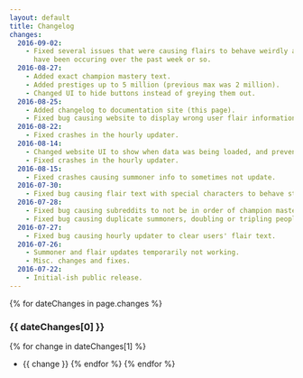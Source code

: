 ```yaml
---
layout: default
title: Changelog
changes:
  2016-09-02:
    - Fixed several issues that were causing flairs to behave weirdly and/or not automatically update. Issues
      have been occuring over the past week or so.
  2016-08-27:
    - Added exact champion mastery text.
    - Added prestiges up to 5 million (previous max was 2 million).
    - Changed UI to hide buttons instead of greying them out.
  2016-08-25:
    - Added changelog to documentation site (this page).
    - Fixed bug causing website to display wrong user flair information after internal changes on 2016-08-12.
  2016-08-22:
    - Fixed crashes in the hourly updater.
  2016-08-14:
    - Changed website UI to show when data was being loaded, and prevent button spamming.
    - Fixed crashes in the hourly updater.
  2016-08-15:
    - Fixed crashes causing summoner info to sometimes not update.
  2016-07-30:
    - Fixed bug causing flair text with special characters to behave strangely.
  2016-07-28:
    - Fixed bug causing subreddits to not be in order of champion mastery.
    - Fixed bug causing duplicate summoners, doubling or tripling peoples' mastery points.
  2016-07-27:
    - Fixed bug causing hourly updater to clear users' flair text.
  2016-07-26:
    - Summoner and flair updates temporarily not working.
    - Misc. changes and fixes.
  2016-07-22:
    - Initial-ish public release.
---
```


{% for dateChanges in page.changes %}
### {{ dateChanges[0] }}
{% for change in dateChanges[1] %}
- {{ change }}
{% endfor %}
{% endfor %}
